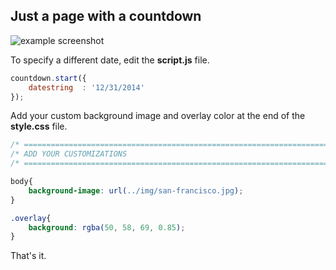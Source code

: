 ## Just a page with a countdown

![example screenshot](http://url/to/img.png)

To specify a different date, edit the **script.js** file.

```js
countdown.start({
    datestring  : '12/31/2014'
});
```

Add your custom background image and overlay color at the end of the **style.css** file.

```css
/* ========================================================================== */
/* ADD YOUR CUSTOMIZATIONS
/* ========================================================================== */

body{
    background-image: url(../img/san-francisco.jpg);
}

.overlay{
    background: rgba(50, 58, 69, 0.85);
}
```

That's it.